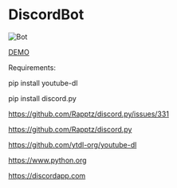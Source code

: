 # DiscordBot

![Bot](https://i.ibb.co/SVSC6sy/discord-bot.png)

[DEMO](https://youtu.be/jDu2_ZUhRFE)

Requirements:

pip install youtube-dl

pip install discord.py

https://github.com/Rapptz/discord.py/issues/331

https://github.com/Rapptz/discord.py

https://github.com/ytdl-org/youtube-dl

https://www.python.org

https://discordapp.com


